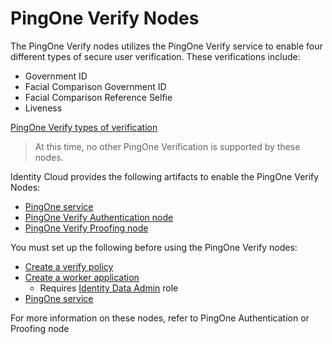 <!--
 * This code is to be used exclusively in connection with Ping Identity Corporation software or services. Ping Identity Corporation only offers such software or services to legal entities who have entered into a binding license agreement with Ping Identity Corporation.
 *
 * Copyright 2024 Ping Identity Corporation. All Rights Reserved
-->

# PingOne Verify Nodes

The PingOne Verify nodes utilizes the PingOne Verify service to enable four different types of secure
user verification. These verifications include:
* Government ID
* Facial Comparison Government ID
* Facial Comparison Reference Selfie
* Liveness

[PingOne Verify types of verification](https://docs.pingidentity.com/pingone/identity_verification_using_pingone_verify/p1_verify_types_of_verification.html#)

> At this time, no other PingOne Verification is supported by these nodes.

Identity Cloud provides the following artifacts to enable the PingOne Verify Nodes:

* [PingOne service](https://github.com/ForgeRock/tntp-ping-service/)
* [PingOne Verify Authentication node](https://github.com/ForgeRock/tntp-pingone-verify/blob/main/docs/Authentication/Readme.md)
* [PingOne Verify Proofing node](https://github.com/ForgeRock/tntp-pingone-verify/blob/main/docs/Proofing/Readme.md)

You must set up the following before using the PingOne Verify nodes:

* [Create a verify policy](https://docs.pingidentity.com/r/en-us/pingone/pingone_creating_verify_policy)
* [Create a worker application](https://docs.pingidentity.com/r/en-us/pingone/p1_add_app_worker)
  * Requires [Identity Data Admin](https://apidocs.pingidentity.com/pingone/platform/v1/api/#roles) role
* [PingOne service](https://github.com/ForgeRock/tntp-ping-service/tree/cloudprep?tab=readme-ov-file#ping-one-service)

For more information on these nodes, refer to PingOne Authentication or Proofing node
